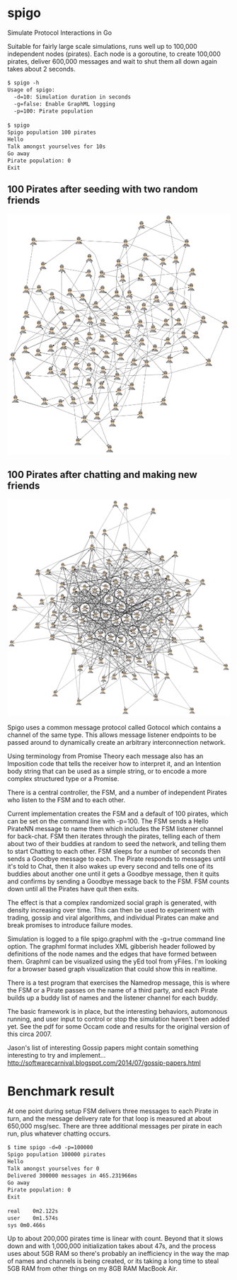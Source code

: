 spigo
=====

Simulate Protocol Interactions in Go

Suitable for fairly large scale simulations, runs well up to 100,000 independent nodes (pirates). Each node is a goroutine, to create 100,000 pirates, deliver 600,000 messages and wait to shut them all down again takes about 2 seconds.
```
$ spigo -h
Usage of spigo:
  -d=10: Simulation duration in seconds
  -g=false: Enable GraphML logging
  -p=100: Pirate population
  
$ spigo
Spigo population 100 pirates
Hello
Talk amongst yourselves for 10s
Go away
Pirate population: 0     
Exit
```
100 Pirates after seeding with two random friends
-----------
![100 pirates seeded with two random friends each](spigo100x2.png)

100 Pirates after chatting and making new friends
-----------
![100 pirates after chatting](spigo100x2chat.png)

Spigo uses a common message protocol called Gotocol which contains a channel of the same type. This allows message listener endpoints to be passed around to dynamically create an arbitrary interconnection network.

Using terminology from Promise Theory each message also has an Imposition code that tells the receiver how to interpret it, and an Intention body string that can be used as a simple string, or to encode a more complex structured type or a Promise.

There is a central controller, the FSM, and a number of independent Pirates who listen to the FSM and to each other.

Current implementation creates the FSM and a default of 100 pirates, which can be set on the command line with -p=100. The FSM sends a Hello PirateNN message to name them which includes the FSM listener channel for back-chat. FSM then iterates through the pirates, telling each of them about two of their buddies at random to seed the network, and telling them to start Chatting to each other. FSM sleeps for a number of seconds then sends a Goodbye message to each. The Pirate responds to messages until it's told to Chat, then it also wakes up every second and tells one of its buddies about another one until it gets a Goodbye message, then it quits and confirms by sending a Goodbye message back to the FSM. FSM counts down until all the Pirates have quit then exits.

The effect is that a complex randomized social graph is generated, with density increasing over time. This can then be used to experiment with trading, gossip and viral algorithms, and individual Pirates can make and break promises to introduce failure modes.

Simulation is logged to a file spigo.graphml with the -g=true command line option. The graphml format includes XML gibberish header followed by definitions of the node names and the edges that have formed between them. Graphml can be visualized using the yEd tool from yFiles. I'm looking for a browser based graph visualization that could show this in realtime.

There is a test program that exercises the Namedrop message, this is where the FSM or a Pirate passes on the name of a third party, and each Pirate builds up a buddy list of names and the listener channel for each buddy.

The basic framework is in place, but the interesting behaviors, automonous running, and user input to control or stop the simulation haven't been added yet. See the pdf for some Occam code and results for the original version of this circa 2007.

Jason's list of interesting Gossip papers might contain something interesting to try and implement... http://softwarecarnival.blogspot.com/2014/07/gossip-papers.html

Benchmark result
================
At one point during setup FSM delivers three messages to each Pirate in turn, and the message delivery rate for that loop is measured at about 650,000 msg/sec. There are three additional messages per pirate in each run, plus whatever chatting occurs.
```
$ time spigo -d=0 -p=100000
Spigo population 100000 pirates
Hello
Talk amongst yourselves for 0
Delivered 300000 messages in 465.231966ms
Go away
Pirate population: 0        
Exit

real	0m2.122s
user	0m1.574s
sys	0m0.466s
```

Up to about 200,000 pirates time is linear with count. Beyond that it slows down and with 1,000,000 initialization takes about 47s, and the process uses about 5GB RAM so there's probably an inefficiency in the way the map of names and channels is being created, or its taking a long time to steal 5GB RAM from other things on my 8GB RAM MacBook Air.

